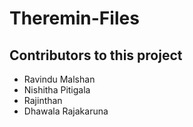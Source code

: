 # Theremin-Files
## Contributors to this project 
- Ravindu Malshan 
- Nishitha Pitigala
- Rajinthan
- Dhawala Rajakaruna
